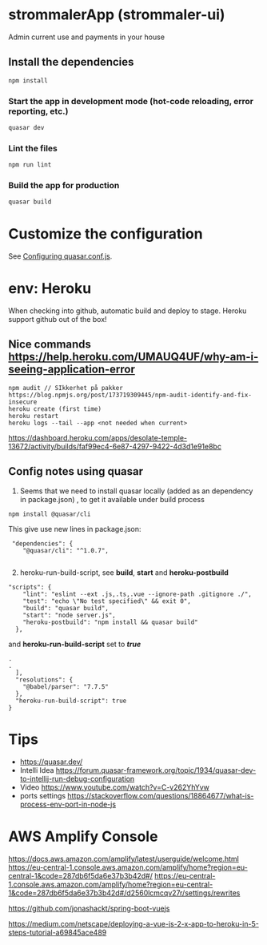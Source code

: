 # strommalerApp (strommaler-ui)

Admin current use and payments in your house

## Install the dependencies
```bash
npm install
```

### Start the app in development mode (hot-code reloading, error reporting, etc.)
```bash
quasar dev
```

### Lint the files
```bash
npm run lint
```

### Build the app for production
```bash
quasar build
```

# Customize the configuration
See [Configuring quasar.conf.js](https://quasar.dev/quasar-cli/quasar-conf-js).

# env: Heroku
When checking into github, automatic build and deploy to stage.
Heroku support github out of the box!

## Nice commands https://help.heroku.com/UMAUQ4UF/why-am-i-seeing-application-error
```
npm audit // SIkkerhet på pakker https://blog.npmjs.org/post/173719309445/npm-audit-identify-and-fix-insecure
heroku create (first time)
heroku restart
heroku logs --tail --app <not needed when current>
```

https://dashboard.heroku.com/apps/desolate-temple-13672/activity/builds/faf99ec4-6e87-4297-9422-4d3d1e91e8bc

## Config notes using quasar

1. Seems that we need to install quasar locally (added as an dependency in package.json) , to get it available under build process
```
npm install @quasar/cli
```
This give use new lines in package.json:
```
 "dependencies": {
    "@quasar/cli": "^1.0.7",


```

2. heroku-run-build-script, see **build**, **start** and **heroku-postbuild**
```
"scripts": {
    "lint": "eslint --ext .js,.ts,.vue --ignore-path .gitignore ./",
    "test": "echo \"No test specified\" && exit 0",
    "build": "quasar build",
    "start": "node server.js",
    "heroku-postbuild": "npm install && quasar build"
  },
```
and **heroku-run-build-script** set to _**true**_

```
.
.
  ],
  "resolutions": {
    "@babel/parser": "7.7.5"
  },
  "heroku-run-build-script": true
}
```

# Tips
- https://quasar.dev/
- Intelli Idea https://forum.quasar-framework.org/topic/1934/quasar-dev-to-intellij-run-debug-configuration
- Video https://www.youtube.com/watch?v=C-v262YhYvw
- ports settings https://stackoverflow.com/questions/18864677/what-is-process-env-port-in-node-js

# AWS Amplify Console
https://docs.aws.amazon.com/amplify/latest/userguide/welcome.html
https://eu-central-1.console.aws.amazon.com/amplify/home?region=eu-central-1&code=287db6f5da6e37b3b42d#/
https://eu-central-1.console.aws.amazon.com/amplify/home?region=eu-central-1&code=287db6f5da6e37b3b42d#/d2560lcmcqv27r/settings/rewrites

https://github.com/jonashackt/spring-boot-vuejs

https://medium.com/netscape/deploying-a-vue-js-2-x-app-to-heroku-in-5-steps-tutorial-a69845ace489
